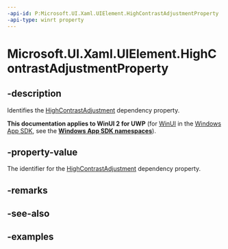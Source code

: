 ```yaml
---
-api-id: P:Microsoft.UI.Xaml.UIElement.HighContrastAdjustmentProperty
-api-type: winrt property
---
```


<!-- Property syntax.
public DependencyProperty HighContrastAdjustmentProperty { get; }
-->

# Microsoft.UI.Xaml.UIElement.HighContrastAdjustmentProperty

## -description
Identifies the [HighContrastAdjustment](uielement_highcontrastadjustment.md) dependency property.

**This documentation applies to WinUI 2 for UWP** (for [WinUI](/windows/apps/winui/winui3/) in the [Windows App SDK](/windows/apps/windows-app-sdk/), see the **[Windows App SDK namespaces](/windows/windows-app-sdk/api/winrt/)**).

## -property-value
The identifier for the [HighContrastAdjustment](uielement_highcontrastadjustment.md) dependency property.

## -remarks

## -see-also

## -examples

